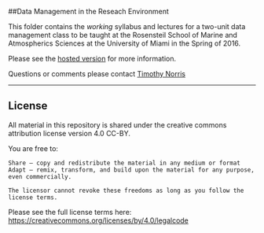 ##Data Management in the Reseach Environment

This folder contains the *working* syllabus and lectures for a two-unit data management class to be taught at the Rosensteil School of Marine and Atmospherics Sciences at the University of Miami in the Spring of 2016.

Please see the [hosted version](http://tibbben.github.io/teaching.data.literacy/UM_DataManagementClass/DMClassSyllabus.html) for more information.

Questions or comments please contact [Timothy Norris](mailto:tnorris@miami.edu)

---

## License

All material in this repository is shared under the creative commons attribution license version 4.0 CC-BY. 

You are free to:

    Share — copy and redistribute the material in any medium or format
    Adapt — remix, transform, and build upon the material for any purpose, even commercially.

    The licensor cannot revoke these freedoms as long as you follow the license terms.

Please see the full license terms here: https://creativecommons.org/licenses/by/4.0/legalcode